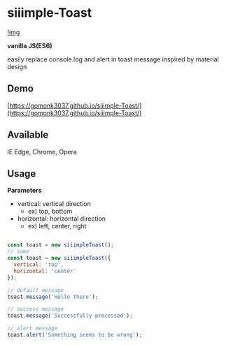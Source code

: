 # siiimple-Toast

[!img](demo.png)

**vanilla JS(ES6)**

easily replace console.log and alert in toast message
inspired by material design

## Demo
[https://gomonk3037.github.io/siiimple-Toast/](https://gomonk3037.github.io/siiimple-Toast/)

## Available
IE Edge, Chrome, Opera

## Usage

**Parameters**
- vertical: vertical direction 
  - ex) top, bottom
- horizontal: horizontal direction 
  - ex) left, center, right

```javascript

const toast = new siiimpleToast();
// same 
const toast = new siiimpleToast({
  vertical: 'top',
  horizontal: 'center'
});

// default message
toast.message('Hello there'); 

// success message
toast.message('Successfully processed');

// alert message
toast.alert('Something seems to be wrong');

```